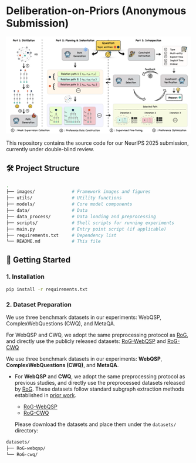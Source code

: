 # Deliberation-on-Priors (Anonymous Submission)

<p align="center">
  <img src="images/framework.png" alt="Framework Overview" width="700"/>
</p>

This repository contains the source code for our NeurIPS 2025 submission, currently under double-blind review.

## 🛠️ Project Structure


```bash
.
├── images/              # Framework images and figures
├── utils/               # Utility functions
├── models/              # Core model components
├── data/                # Data
├── data_process/        # Data loading and preprocessing
├── scripts/             # Shell scripts for running experiments
├── main.py              # Entry point script (if applicable)
├── requirements.txt     # Dependency list
└── README.md            # This file
```

## 🚀 Getting Started

### 1. Installation

```bash
pip install -r requirements.txt
```

### 2. Dataset Preparation
We use three benchmark datasets in our experiments: WebQSP, ComplexWebQuestions (CWQ), and MetaQA.

For WebQSP and CWQ, we adopt the same preprocessing protocol as [RoG](https://arxiv.org/abs/2310.01061), and directly use the publicly released datasets: [RoG-WebQSP](https://huggingface.co/datasets/rmanluo/RoG-webqsp "点击查看 HuggingFace 页面") and [RoG-CWQ](https://huggingface.co/datasets/rmanluo/RoG-cwq "点击查看 HuggingFace 页面")

We use three benchmark datasets in our experiments: **WebQSP**, **ComplexWebQuestions (CWQ)**, and **MetaQA**.

- For **WebQSP** and **CWQ**, we adopt the same preprocessing protocol as previous studies, and directly use the preprocessed datasets released by [RoG](https://arxiv.org/abs/2310.01061). These datasets follow standard subgraph extraction methods established in [prior work](https://github.com/RichardHGL/WSDM2021_NSM/tree/main/preprocessing/Freebase).

  - [RoG-WebQSP](https://huggingface.co/datasets/rmanluo/RoG-webqsp)
  - [RoG-CWQ](https://huggingface.co/datasets/rmanluo/RoG-cwq)

  Please download the datasets and place them under the `datasets/` directory:

```bash
datasets/
├── RoG-webqsp/
└── RoG-cwq/
```


